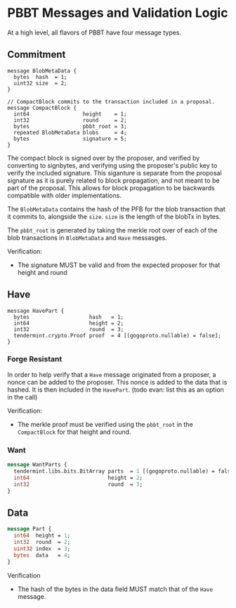 # PBBT Messages and Validation Logic

At a high level, all flavors of PBBT have four message types.

## Commitment

```protobuf=
message BlobMetaData {
  bytes  hash  = 1;
  uint32 size  = 2;
}

// CompactBlock commits to the transaction included in a proposal.
message CompactBlock {
  int64                 height    = 1;
  int32                 round     = 2;
  bytes                 pbbt_root = 3;
  repeated BlobMetaData blobs     = 4;
  bytes                 signature = 5;
}
```

The compact block is signed over by the proposer, and verified by converting to signbytes, and verifying using the proposer's public key to verify the included signature. This siganture is separate from the proposal signature as it is purely related to block propagation, and not meant to be part of the proposal. This allows for block propagation to be backwards compatible with older implementations.

The `BlobMetaData` contains the hash of the PFB for the blob transaction that it commits to, alongside the `size`. `size` is the length of the blobTx in bytes.

The `pbbt_root` is generated by taking the merkle root over of each of the blob transactions in `BlobMetaData` and `Have` messasges.

Verification:
- The signature MUST be valid and from the expected proposer for that height and round

## Have

```protobuf=
message HavePart {
  bytes                   hash   = 1;
  int64                   height = 2;
  int32                   round  = 3;
  tendermint.crypto.Proof proof  = 4 [(gogoproto.nullable) = false];
}

```

### Forge Resistant

In order to help verify that a `Have` message originated from a proposer, a nonce can be added to the proposer. This nonce is added to the data that is hashed. It is then included in the `HavePart`. (todo evan: list this as an option in the call)

Verification:
- The merkle proof must be verified using the `pbbt_root` in the `CompactBlock` for that height and round.

### Want

```protobuf
message WantParts {
  tendermint.libs.bits.BitArray parts  = 1 [(gogoproto.nullable) = false];
  int64                         height = 2;
  int32                         round  = 3;
}
```

## Data

```protobuf
message Part {
  int64  height = 1;
  int32  round  = 2;
  uint32 index  = 3;
  bytes  data   = 4;
}
```

Verification
- The hash of the bytes in the data field MUST match that of the `Have` message. 
